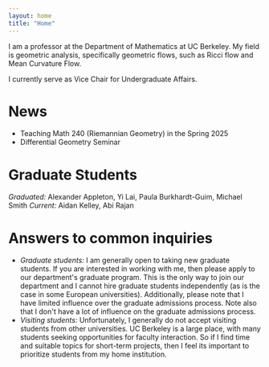 ```yaml
---
layout: home
title: "Home"
---
```


I am a professor at the Department of Mathematics at UC Berkeley.
My field is geometric analysis, specifically geometric flows, such as Ricci flow and Mean Curvature Flow.

I currently serve as Vice Chair for Undergraduate Affairs.

# News
* Teaching Math 240 (Riemannian Geometry) in the Spring 2025
* Differential Geometry Seminar

# Graduate Students
*Graduated:* Alexander Appleton, Yi Lai, Paula Burkhardt-Guim, Michael Smith
*Current:* Aidan Kelley, Abi Rajan
 
# Answers to common inquiries
 * _Graduate students:_ I am generally open to taking new graduate students. If you are interested in working with me, then please apply to our department's graduate program. This is the only way to join our department and I cannot hire graduate students independently (as is the case in some European universities). Additionally, please note that I have limited influence over the graduate admissions process. Note also that I don't have a lot of influence on the graduate admissions process.
 * _Visiting students:_ Unfortunately, I generally do not accept visiting students from other universities. UC Berkeley is a large place, with many students seeking opportunities for faculty interaction. So if I find time and suitable topics for short-term projects, then I feel its important to prioritize students from my home institution.
